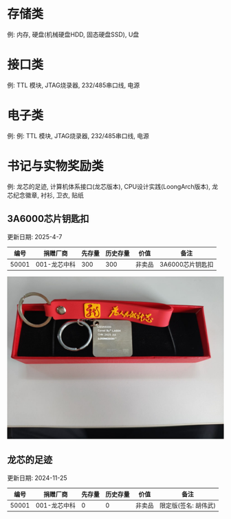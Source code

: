 # 存储类

例: 内存, 硬盘(机械硬盘HDD, 固态硬盘SSD), U盘

# 接口类

例: TTL 模块, JTAG烧录器, 232/485串口线, 电源

# 电子类

例: 例: TTL 模块, JTAG烧录器, 232/485串口线, 电源

# 书记与实物奖励类

例: 龙芯的足迹, 计算机体系接口(龙芯版本), CPU设计实践(LoongArch版本), 龙芯纪念徽章, 衬衫, 卫衣, 贴纸

## 3A6000芯片钥匙扣

更新日期: 2025-4-7

| 编号 | 捐赠厂商     | 先存量 | 历史存量 | 价值   | 备注                  |
| ---- | ------------ | ------ | -------- | ------ | --------------------- |
| 50001| 001-龙芯中科 | 300      | 300        | 非卖品 | 3A6000芯片钥匙扣 |

![图片-配件](../图片/配件/钥匙扣.jpg)

## 龙芯的足迹

更新日期: 2024-11-25

| 编号 | 捐赠厂商     | 先存量 | 历史存量 | 价值   | 备注                  |
| ---- | ------------ | ------ | -------- | ------ | --------------------- |
| 50001| 001-龙芯中科 | 0      | 0        | 非卖品 | 限定版(签名:  胡伟武) | 


